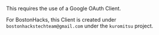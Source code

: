 This requires the use of a Google OAuth Client.

For BostonHacks, this Client is created under `bostonhackstechteam@gmail.com` under the `kuromitsu` project.